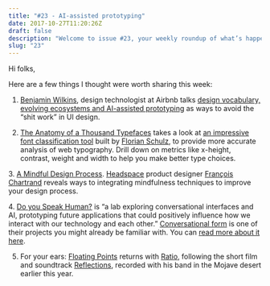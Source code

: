 ```yaml
---
title: "#23 - AI-assisted prototyping"
date: 2017-10-27T11:20:26Z
draft: false
description: "Welcome to issue #23, your weekly roundup of what’s happening in design, code and typography."
slug: "23"
---
```


Hi folks,

Here are a few things I thought were worth sharing this week:

1. [Benjamin Wilkins](https://twitter.com/thatbenlifetho?lang=en), design technologist at Airbnb talks [design vocabulary, evolving ecosystems and AI-assisted prototyping](https://www.youtube.com/watch?v=z5XxgxBz3Fo) as ways to avoid the “shit work” in UI design.

2. [The Anatomy of a Thousand Typefaces](https://medium.com/@getflourish/the-anatomy-of-a-thousand-typefaces-f7b9088eed1) takes a look at [an impressive font classification tool](https://getflourish.github.io/anatomy-of-typefaces/app/) built by [Florian Schulz](https://medium.com/@getflourish), to provide more accurate analysis of web typography. Drill down on metrics like x-height, contrast, weight and width to help you make better type choices.

3. [A Mindful Design Process](https://headspace.design/a-mindful-design-process-f4a4641ee88f). [Headspace](https://www.headspace.com/) product designer [François Chartrand](https://twitter.com/frankchartrand) reveals ways to integrating mindfulness techniques to improve your design process.

4. [Do you Speak Human?](https://space10.io/labs/do-you-speak-human) is “a lab exploring conversational interfaces and AI, prototyping future applications that could positively influence how we interact with our technology and each other.” [Conversational form](https://space10-community.github.io/conversational-form/) is one of their projects you might already be familiar with. You can [read more about it here](https://medium.com/conversational-interfaces/introducing-the-conversational-form-c3166eb2ee2f).

5. For your ears: [Floating Points](https://en.wikipedia.org/wiki/Floating_Points) returns with [Ratio](https://www.youtube.com/watch?v=XQqEbL5U8pA), following the short film and soundtrack [Reflections](https://www.youtube.com/watch?v=kI-kmzaCQWc), recorded with his band in the Mojave desert earlier this year.
